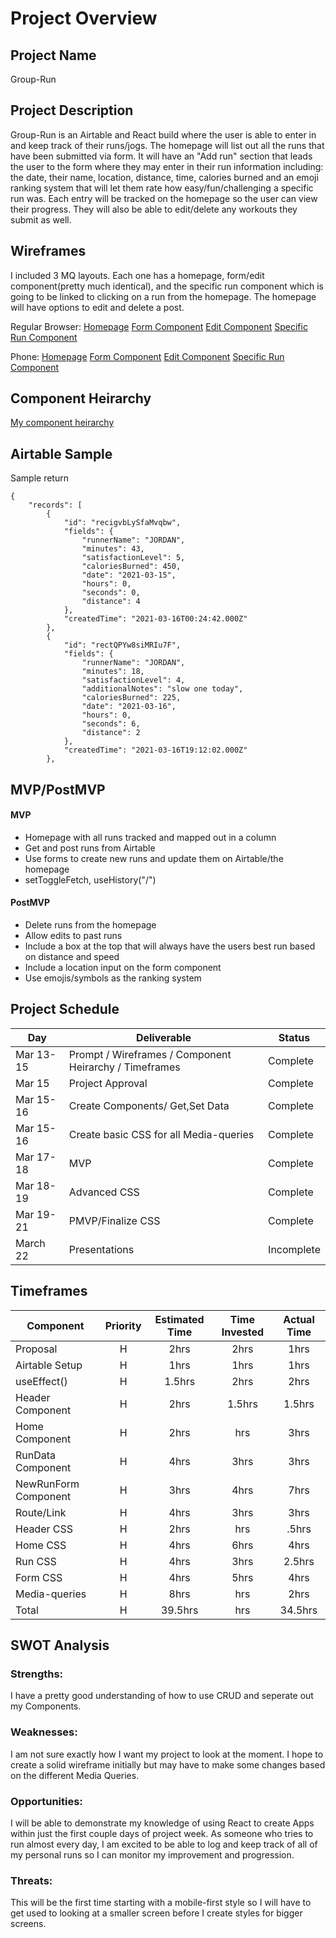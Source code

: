 # Project Overview

## Project Name
Group-Run


## Project Description
Group-Run is an Airtable and React build where the user is able to enter in and keep track of their runs/jogs. The homepage will list out all the runs that have been submitted via form. It will have an "Add run" section that leads the user to the form where they may enter in their run information including: the date, their name, location, distance, time, calories burned and an emoji ranking system that will let them rate how easy/fun/challenging a specific run was. Each entry will be tracked on the homepage so the user can view their progress. They will also be able to edit/delete any workouts they submit as well.

## Wireframes
I included 3 MQ layouts. Each one has a homepage, form/edit component(pretty much identical), and the specific run component which is going to be linked to clicking on a run from the homepage. The homepage will have options to edit and delete a post.

Regular Browser:
[Homepage](https://wireframe.cc/bsCMUU)
[Form Component](https://wireframe.cc/2xOC8C)
[Edit Component](https://wireframe.cc/NIhNQt)
[Specific Run Component](https://wireframe.cc/yCg7Ul)

Phone:
[Homepage](https://wireframe.cc/iNqqHy)
[Form Component](https://wireframe.cc/nm1EGs)
[Edit Component](https://wireframe.cc/l5ynUD)
[Specific Run Component](https://wireframe.cc/AU5U6z)

## Component Heirarchy

[My component heirarchy](https://imgur.com/ehwd0aw)

## Airtable Sample

Sample return 
```
{
    "records": [
        {
            "id": "recigvbLySfaMvqbw",
            "fields": {
                "runnerName": "JORDAN",
                "minutes": 43,
                "satisfactionLevel": 5,
                "caloriesBurned": 450,
                "date": "2021-03-15",
                "hours": 0,
                "seconds": 0,
                "distance": 4
            },
            "createdTime": "2021-03-16T00:24:42.000Z"
        },
        {
            "id": "rectQPYw8siMRIu7F",
            "fields": {
                "runnerName": "JORDAN",
                "minutes": 18,
                "satisfactionLevel": 4,
                "additionalNotes": "slow one today",
                "caloriesBurned": 225,
                "date": "2021-03-16",
                "hours": 0,
                "seconds": 6,
                "distance": 2
            },
            "createdTime": "2021-03-16T19:12:02.000Z"
        },
```
## MVP/PostMVP

#### MVP
- Homepage with all runs tracked and mapped out in a column
- Get and post runs from Airtable
- Use forms to create new runs and update them on Airtable/the homepage
- setToggleFetch, useHistory("/")

#### PostMVP
- Delete runs from the homepage
- Allow edits to past runs
- Include a box at the top that will always have the users best run based on distance and speed
- Include a location input on the form component
- Use emojis/symbols as the ranking system

## Project Schedule

|  Day | Deliverable | Status
|---|---| ---|
|Mar 13-15| Prompt / Wireframes / Component Heirarchy / Timeframes | Complete
|Mar 15| Project Approval | Complete
|Mar 15-16| Create Components/ Get,Set Data| Complete
|Mar 15-16| Create basic CSS for all Media-queries| Complete
|Mar 17-18| MVP | Complete
|Mar 18-19| Advanced CSS | Complete
|Mar 19-21| PMVP/Finalize CSS | Complete
|March 22| Presentations | Incomplete

## Timeframes

| Component | Priority | Estimated Time | Time Invested | Actual Time |
| --- | :---: |  :---: | :---: | :---: |
| Proposal | H | 2hrs| 2hrs | 1hrs |
| Airtable Setup | H | 1hrs| 1hrs | 1hrs |
| useEffect() | H | 1.5hrs| 2hrs | 2hrs |
| Header Component | H | 2hrs| 1.5hrs | 1.5hrs |
| Home Component | H | 2hrs| hrs | 3hrs |
| RunData Component | H | 4hrs| 3hrs | 3hrs |
| NewRunForm Component | H | 3hrs| 4hrs | 7hrs |
| Route/Link | H | 4hrs| 3hrs | 3hrs |
| Header CSS | H | 2hrs| hrs | .5hrs |
| Home CSS | H | 4hrs| 6hrs | 4hrs |
| Run CSS | H | 4hrs| 3hrs | 2.5hrs |
| Form CSS | H | 4hrs| 5hrs | 4hrs |
| Media-queries | H | 8hrs| hrs | 2hrs |
| Total | H | 39.5hrs| hrs | 34.5hrs |

## SWOT Analysis

### Strengths:
I have a pretty good understanding of how to use CRUD and seperate out my Components.

### Weaknesses:
I am not sure exactly how I want my project to look at the moment. I hope to create a solid wireframe initially but may have to make some changes based on the different Media Queries.

### Opportunities:
I will be able to demonstrate my knowledge of using React to create Apps within just the first couple days of project week. As someone who tries to run almost every day, I am excited to be able to log and keep track of all of my personal runs so I can monitor my improvement and progression.

### Threats:
This will be the first time starting with a mobile-first style so I will have to get used to looking at a smaller screen before I create styles for bigger screens.




